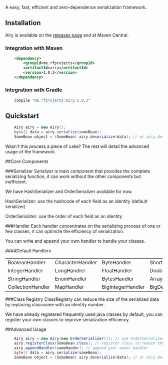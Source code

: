 A easy, fast, efficient and zero-dependence serialization framework.

## Installation
Airy is available on the [releases page](https://github.com/zhang-rf/airy/releases) and at Maven Central.

### Integration with Maven
```xml
    <dependency>
        <groupId>me.rfprojects</groupId>
        <artifactId>airy</artifactId>
        <version>1.0.3</version>
    </dependency>
```

### Integration with Gradle
```groovy
    compile "me.rfprojects:airy:1.0.3"
```

## Quickstart
```java
    Airy airy = new Airy();
    byte[] data = airy.serialize(someBean);
    SomeBean object = (SomeBean) airy.deserialize(data); // or airy.deserialize(data, SomeBean.class);
```
Wasn't this process a piece of cake? The rest will detail the advanced usage of the framework.

##Core Components

###Serializer
Serializer is main component that provides the complete serializing function, it can work without the other components but inefficient.

We have HashSerializer and OrderSerializer available for now.

HashSerializer: use the hashcode of each field as an identity (default serializer)

OrderSerializer: use the order of each field as an identity

###Handler
Each handler concentrates on the serializing process of one or few classes, it can optimize the efficiency of serialization.

You can write and append your own handler to handle your classes.

####Default Handlers
<table>
  <tr><td>BooleanHandler</td><td>CharacterHandler</td><td>ByteHandler</td><td>ShortHandler</td></tr>
  <tr><td>IntegerHandler</td><td>LongHandler</td><td>FloatHandler</td><td>DoubleHandler</td></tr>
  <tr><td>StringHandler</td><td>EnumHandler</td><td>BytesHandler</td><td>ArrayHandler</td></tr>
  <tr><td>CollectionHandler</td><td>MapHandler</td><td>BigIntegerHandler</td><td>BigDecimalHandler</td></tr>
</table>

###Class Registry
ClassRegistry can reduce the size of the serialized data by replacing classname with an identity number.

We have already registered frequently used java classes by default, you can register your own classes to improve serialization efficiency.

##Advanced Usage
```java
    Airy airy = new Airy(new OrderSerializer()); // use OrderSerializer instead of HashSerializer
    airy.registerClass(SomeBean.class); // register class to reduce the size of the serialized data
    airy.appendHandler(someHander); // append your owner handler
    byte[] data = airy.serialize(someBean);
    SomeBean object = (SomeBean) airy.deserialize(data); // or airy.deserialize(data, SomeBean.class);
```
